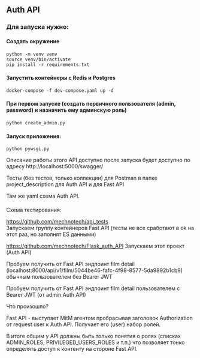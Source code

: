 ##  Auth API

### Для запуска нужно:
#### Создать окружение
```
python -m venv venv
source venv/bin/activate
pip install -r requirements.txt
```
#### Запустить контейнеры с Redis и Postgres
`docker-compose -f dev-compose.yaml up -d`

#### При первом запуске (создать первичного пользователя (admin, password) и назначить ему админскую роль)
`python create_admin.py`

#### Запуск приложения:
`python pywsgi.py`

Описание работы этого API доступно после запуска будет доступно по адресу http://localhost:5000/swagger/

Тесты (без тестов, только коллекции) для Postman в папке project_description для Auth API и для Fast API

Там же yaml схема Auth API.

####

Схема тестирования:

https://github.com/mechnotech/api_tests                                         
Запускаем группу контейнеров Fast API (тесты не все сработают в ok на этот раз, но заполнят ES данными)

https://github.com/mechnotech/Flask_auth_API
Запускаем этот проект (Auth API)

Пробуем получить от Fast API  эндпоинт film detail (localhost:8000/api/v1/film/5044be46-fafc-4f98-8577-5da9892b1cb9) обычным пользователем без Bearer JWT

Пробуем получить от Fast API  эндпоинт film detail пользователем с Bearer JWT (от admin Auth API)
     
Что произошло?

Fast API - выступает MitM агентом пробрасывая заголовок Authorization от request user к Auth API. Получает его (user) набор ролей.

В итоге общим у API должны быть только понятия о ролях (списках ADMIN_ROLES, PRIVILEGED_USERS_ROLES и т.п.) что позволяет тонко определять доступ к контенту на стороне Fast API.



